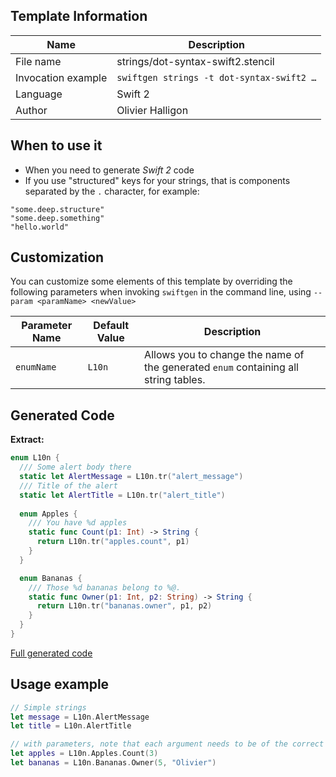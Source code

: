 ## Template Information

| Name      | Description       |
| --------- | ----------------- |
| File name | strings/dot-syntax-swift2.stencil |
| Invocation example | `swiftgen strings -t dot-syntax-swift2 …` |
| Language | Swift 2 |
| Author | Olivier Halligon |

## When to use it

- When you need to generate *Swift 2* code
- If you use "structured" keys for your strings, that is components separated by the `.` character, for example:

```
"some.deep.structure"
"some.deep.something"
"hello.world"
```

## Customization

You can customize some elements of this template by overriding the following parameters when invoking `swiftgen` in the command line, using `--param <paramName> <newValue>`

| Parameter Name | Default Value | Description |
| -------------- | ------------- | ----------- |
| `enumName` | `L10n` | Allows you to change the name of the generated `enum` containing all string tables. |

## Generated Code

**Extract:**

```swift
enum L10n {
  /// Some alert body there
  static let AlertMessage = L10n.tr("alert_message")
  /// Title of the alert
  static let AlertTitle = L10n.tr("alert_title")
  
  enum Apples {
    /// You have %d apples
    static func Count(p1: Int) -> String {
      return L10n.tr("apples.count", p1)
    }
  }

  enum Bananas {
    /// Those %d bananas belong to %@.
    static func Owner(p1: Int, p2: String) -> String {
      return L10n.tr("bananas.owner", p1, p2)
    }
  }
}
```

[Full generated code](https://github.com/SwiftGen/templates/blob/master/Tests/Expected/Strings/dot-syntax-swift2-context-defaults.swift)

## Usage example

```swift
// Simple strings
let message = L10n.AlertMessage
let title = L10n.AlertTitle

// with parameters, note that each argument needs to be of the correct type
let apples = L10n.Apples.Count(3)
let bananas = L10n.Bananas.Owner(5, "Olivier")
```
